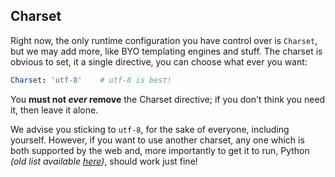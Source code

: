## Charset

Right now, the only runtime configuration you have control over is `Charset`, but we may add more, like BYO templating engines and stuff. The charset is obvious to set, it a single directive, you can choose what ever you want:
```YAML
Charset: 'utf-8'	# utf-8 is best!
```
You **must not *ever* remove** the Charset directive; if you don't think you need it, then leave it alone.

We advise you sticking to `utf-8`, for the sake of everyone, including yourself. However, if you want to use another charset, any one which is both supported by the web and, more importantly to get it to run, Python *(old list available [here](https://docs.python.org/2.4/lib/standard-encodings.html))*, should work just fine!